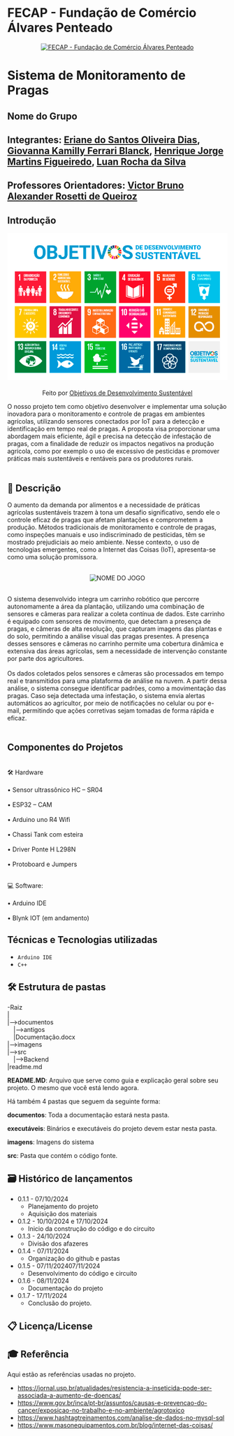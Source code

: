  # FECAP - Fundação de Comércio Álvares Penteado

<p align="center">
<a href= "https://www.fecap.br/"><img src="https://encrypted-tbn0.gstatic.com/images?q=tbn:ANd9GcRhZPrRa89Kma0ZZogxm0pi-tCn_TLKeHGVxywp-LXAFGR3B1DPouAJYHgKZGV0XTEf4AE&usqp=CAU" alt="FECAP - Fundação de Comércio Álvares Penteado" border="0"></a>
</p>

# Sistema de Monitoramento de Pragas 

## Nome do Grupo

## Integrantes: <a href="https://www.linkedin.com/in/eriane-dos-santos-oliveira/">Eriane do Santos Oliveira Dias</a>, <a href="https://www.linkedin.com/in/giovana-kamilly-ferrari-blanck/">Giovanna Kamilly Ferrari Blanck</a>, <a href="https://www.linkedin.com/in/henrique-jorge/">Henrique Jorge Martins Figueiredo</a>, <a href="https://www.linkedin.com/in/luan-rocha/">Luan Rocha da Silva</a>

## Professores Orientadores: <a href="https://www.linkedin.com/in/victorbarq/">Victor Bruno Alexander Rosetti de Queiroz</a>

## Introdução

<p align="center">
<img src="https://github.com/2024-1-NADS1-A/Projeto9/blob/main/imagens/ODS.jpg" alt="NOME DO JOGO" border="0"><br><br>
 Feito por <a href="https://github.com/2024-1-NADS1-A/Projeto9/blob/main/imagens/ODS.jpg">Objetivos de Desenvolvimento Sustentável</a> <a rel="license">
  </a></p>

O nosso projeto tem como objetivo desenvolver e implementar uma solução inovadora para o monitoramento e controle de pragas em ambientes agrícolas, utilizando sensores conectados por IoT para a detecção e identificação em tempo real de pragas. A proposta visa proporcionar uma abordagem mais eficiente, ágil e precisa na detecção de infestação de pragas, com a finalidade de reduzir os impactos negativos na produção agrícola, como por exemplo o uso de excessivo de pesticidas e promover práticas mais sustentáveis e rentáveis para os produtores rurais.
<br><br>

## 🔎 Descrição

O aumento da demanda por alimentos e a necessidade de práticas agrícolas sustentáveis trazem à tona um desafio significativo, sendo ele o controle eficaz de pragas que afetam plantações e comprometem a produção. Métodos tradicionais de monitoramento e controle de pragas, como inspeções manuais e uso indiscriminado de pesticidas, têm se mostrado prejudiciais ao meio ambiente. Nesse contexto, o uso de tecnologias emergentes, como a Internet das Coisas (IoT), apresenta-se como uma solução promissora.
<br><br>

<p align="center">
<img src="https://github.com/user-attachments/assets/eb21bd36-7da7-47e6-8135-ccb5e3a933cf" alt="NOME DO JOGO" border="0"><br><br>
 
O sistema desenvolvido integra um carrinho robótico que percorre autonomamente a área da plantação, utilizando uma combinação de sensores e câmeras para realizar a coleta contínua de dados. Este carrinho é equipado com sensores de movimento, que detectam a presença de pragas, e câmeras de alta resolução, que capturam imagens das plantas e do solo, permitindo a análise visual das pragas presentes. A presença desses sensores e câmeras no carrinho permite uma cobertura dinâmica e extensiva das áreas agrícolas, sem a necessidade de intervenção constante por parte dos agricultores.
<br><br>
Os dados coletados pelos sensores e câmeras são processados em tempo real e transmitidos para uma plataforma de análise na nuvem. A partir dessa análise, o sistema consegue identificar padrões, como a movimentação das pragas. Caso seja detectada uma infestação, o sistema envia alertas automáticos ao agricultor, por meio de notificações no celular ou por e-mail, permitindo que ações corretivas sejam tomadas de forma rápida e eficaz.
<br><br>

## Componentes do Projetos

<br>🛠 Hardware</br>
 <br>•	Sensor ultrassônico HC – SR04</br>
 <br>•	ESP32 – CAM </br>
 <br>•	Arduino uno R4 Wifi </br>
 <br>•	Chassi Tank com esteira </br>
 <br>•	Driver Ponte H L298N </br>
 <br>•	Protoboard e Jumpers</br>
 
<br>💻  Software:</br>
 <br>•	Arduino IDE</br>
 <br>•	Blynk IOT (em andamento)</br>

##  Técnicas e Tecnologias utilizadas

- ``Arduino IDE``
- ``C++``


## 🛠 Estrutura de pastas

-Raiz<br>
|<br>
|-->documentos<br>
  &emsp;|-->antigos<br>
  &emsp;|Documentação.docx<br>
|-->imagens<br>
|-->src<br>
  &emsp;|-->Backend<br>
|readme.md<br>

<b>README.MD</b>: Arquivo que serve como guia e explicação geral sobre seu projeto. O mesmo que você está lendo agora.

Há também 4 pastas que seguem da seguinte forma:

<b>documentos</b>: Toda a documentação estará nesta pasta.

<b>executáveis</b>: Binários e executáveis do projeto devem estar nesta pasta.

<b>imagens</b>: Imagens do sistema

<b>src</b>: Pasta que contém o código fonte.

## 🗃 Histórico de lançamentos

* 0.1.1 - 07/10/2024
  * Planejamento do projeto 
  * Aquisição dos materiais 
* 0.1.2 - 10/10/2024 e 17/10/2024 
  * Inicio da construção do código e do circuito
* 0.1.3 - 24/10/2024
  * Divisão dos afazeres 
* 0.1.4 - 07/11/2024
  * Organização do github e pastas
* 0.1.5 - 07/11/202407/11/2024
  * Desenvolvimento do código e circuito 
* 0.1.6 - 08/11/2024
  * Documentação do projeto 
* 0.1.7 - 17/11/2024
  * Conclusão do projeto.

## 📋 Licença/License


## 🎓 Referência

Aqui estão as referências usadas no projeto.
- https://jornal.usp.br/atualidades/resistencia-a-inseticida-pode-ser-associada-a-aumento-de-doencas/
- https://www.gov.br/inca/pt-br/assuntos/causas-e-prevencao-do-cancer/exposicao-no-trabalho-e-no-ambiente/agrotoxico
- https://www.hashtagtreinamentos.com/analise-de-dados-no-mysql-sql
- https://www.masonequipamentos.com.br/blog/internet-das-coisas/

